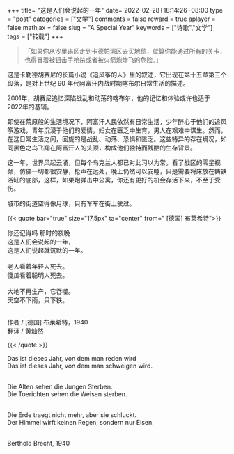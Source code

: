 +++
title= "这是人们会说起的一年"
date= 2022-02-28T18:14:26+08:00
type = "post"
categories = ["文学"]
comments = false
reward = true
aplayer = false
mathjax = false
slug = "A Special Year"
keywords = ["诗歌","文学"]
tags = ["转载"]
+++

> 「如果你从沙里诺区走到卡德帕湾区去买地毯，就算你能通过所有的关卡，也得冒着被狙击手枪杀或者被火箭炮炸飞的危险。」

这是卡勒德胡赛尼的长篇小说《追风筝的人》里的叙述，它出现在第十五章第三个段落，是对上世纪 90 年代阿富汗内战时期喀布尔日常生活的描述。

2001年，胡赛尼追忆深陷战乱和动荡的喀布尔，他的记忆和体验或许也适于 2022年的基辅。

即使在荒原般的生活境况下，阿富汗人民依然有日常生活，少年醉心于他们的追风筝游戏，青年沉浸于他们的爱情，妇女在匮乏中生育，男人在艰难中谋生。然而，在这日常生活之间，回旋的是战乱、动荡、恐惧和匮乏。这些特异的存在境况，如同黑色之鸟飞翔在阿富汗人的头顶，构成他们独特而残酷的生存背景。

这一年，世界风起云涌，但每个乌克兰人都已对此习以为常。看了战区的零星视频，仿佛一切都很安静，枪声在远处，晚上仍然可以安睡，只是需要将床放在铸铁浴缸的底部，这样，如果炮弹击中公寓，你还有更好的机会存活下来，不至于受伤。

城市的街道空得像月球，只有军车在街上驶过。

<!--more-->

{{< quote bar="true" size="17.5px"  ta="center" from=" [德国] 布莱希特">}}

你还记得吗 那时的夜晚<br>
这是人们会说起的一年，<br>
这是人们说起就沉默的一年。<br><br>
老人看着年轻人死去。<br>
傻瓜看着聪明人死去。<br><br>
大地不再生产，它吞噬。<br>
天空不下雨，只下铁。<br><br>

作者 / [德国] 布莱希特，1940<br>
翻译 / 黄灿然

{{< /quote >}}


Das ist dieses Jahr, von dem man reden wird<br>
Das ist dieses Jahr, von dem man schweigen wird.<br><br>

Die Alten sehen die Jungen Sterben.<br>
Die Toerichten sehen die Weisen sterben.<br><br>

Die Erde traegt nicht mehr, aber sie schluckt.<br>
Der Himmel wirft keinen Regen, sondern nur Eisen.<br><br>

Berthold Brecht, 1940
